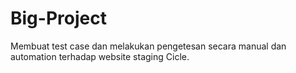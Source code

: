 # Big-Project
Membuat test case dan melakukan pengetesan secara manual dan automation terhadap website staging Cicle.
